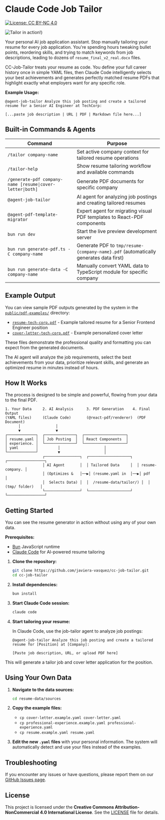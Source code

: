 # Claude Code Job Tailor

[![License: CC BY-NC 4.0](https://img.shields.io/badge/License-CC%20BY--NC%204.0-lightgrey.svg)](https://creativecommons.org/licenses/by-nc/4.0/)

![Tailor in action!](https://s6.imgcdn.dev/Yitx9N.gif))

Your personal AI job application assistant. Stop manually tailoring your resume for every job application. You're spending hours tweaking bullet points, reordering skills, and trying to match keywords from job descriptions, leading to dozens of `resume_final_v2_real.docx` files.

CC-Job-Tailor treats your resume as code. You define your full career history once in simple YAML files, then Claude Code intelligently selects your best achievements and generates perfectly matched resume PDFs that highlight exactly what employers want for any specific role.

**Example Usage:**
```
@agent-job-tailor Analyze this job posting and create a tailored resume for a Senior AI Engineer at TechCorp:

[...paste job description | URL | PDF | Markdown file here...]
```

## Built-in Commands & Agents

| Command | Purpose |
|---------|---------|
| `/tailor company-name` | Set active company context for tailored resume operations |
| `/tailor-help` | Show resume tailoring workflow and available commands |
| `/generate-pdf company-name [resume\|cover-letter\|both]` | Generate PDF documents for specific company |
| `@agent-job-tailor` | AI agent for analyzing job postings and creating tailored resumes |
| `@agent-pdf-template-migrator` | Expert agent for migrating visual PDF templates to React-PDF components |
| `bun run dev` | Start the live preview development server |
| `bun run generate-pdf.ts -C company-name` | Generate PDF to `tmp/resume-{company-name}.pdf` (automatically generates data first) |
| `bun run generate-data -C company-name` | Manually convert YAML data to TypeScript module for specific company |

## Example Output

You can view sample PDF outputs generated by the system in the [`public/pdf-examples/`](public/pdf-examples/) directory:

- [`resume-tech-corp.pdf`](public/pdf-examples/resume-tech-corp.pdf) - Example tailored resume for a Senior Frontend Engineer position
- [`cover-letter-tech-corp.pdf`](public/pdf-examples/cover-letter-tech-corp.pdf) - Example personalized cover letter

These files demonstrate the professional quality and formatting you can expect from the generated documents.

The AI agent will analyze the job requirements, select the best achievements from your data, prioritize relevant skills, and generate an optimized resume in minutes instead of hours.

## How It Works

The process is designed to be simple and powerful, flowing from your data to the final PDF.

```
1. Your Data     2. AI Analysis      3. PDF Generation    4. Final Output
(YAML files)     (Claude Code)       (@react-pdf/renderer)  (PDF Document)
      │                │
      ▼                ▼
┌─────────────┐  ┌──────────────┐  ┌───────────────────┐
│ resume.yaml │  │ Job Posting  │  │ React Components  │
│ experience. │  └──────────────┘  └───────────────────┘
│ yaml        │         │                    │
└─────────────┘         ▼                    │
                 ┌────────────────┐  ┌───────────────────┐  ┌─────────────────┐
                 │ AI Agent       │  │ Tailored Data     │  │ resume-company. │
                 │ (Optimizes &   │──▶│ (resume.yaml in  │──▶│ pdf             │
                 │  Selects Data) │  │  /resume-data/tailor/) │  │ (tmp/ folder)   │
                 └────────────────┘  └───────────────────┘  └─────────────────┘
```

## Getting Started

You can see the resume generator in action without using any of your own data.

**Prerequisites:**
- [Bun](https://bun.sh/) JavaScript runtime
- [Claude Code](https://claude.ai/code) for AI-powered resume tailoring

1.  **Clone the repository:**
    ```bash
    git clone https://github.com/javiera-vasquez/cc-job-tailor.git
    cd cc-job-tailor
    ```

2.  **Install dependencies:**
    ```bash
    bun install
    ```

3.  **Start Claude Code session:**
    ```bash
    claude code
    ```

4.  **Start tailoring your resume:**

    In Claude Code, use the job-tailor agent to analyze job postings:
    ```
    @agent-job-tailor Analyze this job posting and create a tailored resume for [Position] at [Company]:

    [Paste job description, URL, or upload PDF here]
    ```

    
This will generate a tailor job and cover letter application for the position.

## Using Your Own Data

1.  **Navigate to the data sources:**
    ```bash
    cd resume-data/sources
    ```

2.  **Copy the example files:**
    *   `cp cover-letter.example.yaml cover-letter.yaml`
    *   `cp professional-experience.example.yaml professional-experience.yaml`
    *   `cp resume.example.yaml resume.yaml`

3.  **Edit the new `.yaml` files** with your personal information. The system will automatically detect and use your files instead of the examples.


## Troubleshooting

If you encounter any issues or have questions, please report them on our [GitHub Issues page](https://github.com/javiera-vasquez/cc-job-tailor/issues).

## License

This project is licensed under the **Creative Commons Attribution-NonCommercial 4.0 International License**. See the [LICENSE](LICENSE) file for details.
